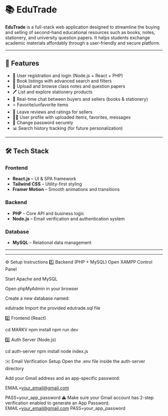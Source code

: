 # 📚 EduTrade

**EduTrade** is a full-stack web application designed to streamline the buying and selling of second-hand educational resources such as books, notes, stationery, and university question papers. It helps students exchange academic materials affordably through a user-friendly and secure platform.

---

## 🚀 Features

- 🔐 User registration and login (Node.js + React + PHP)
- 📘 Book listings with advanced search and filters
- 📝 Upload and browse class notes and question papers
- 🖊️ List and explore stationery products
- 💬 Real-time chat between buyers and sellers (books & stationery)
- ⭐ Favorite/unfavorite items
- 🧾 Leave reviews and ratings for sellers
- 🧑‍💼 User profile with uploaded items, favorites, messages
- 🔁 Change password securely
- 📊 Search history tracking (for future personalization)

---

## 🛠️ Tech Stack

### Frontend
- **React.js** – UI & SPA framework
- **Tailwind CSS** – Utility-first styling
- **Framer Motion** – Smooth animations and transitions

### Backend
- **PHP** – Core API and business logic
- **Node.js** – Email verification and authentication system

### Database
- **MySQL** – Relational data management

---


------------------------------------------------------------------

⚙️ Setup Instructions
1️⃣ Backend (PHP + MySQL)
Open XAMPP Control Panel

Start Apache and MySQL

Open phpMyAdmin in your browser

Create a new database named:


edutrade
Import the provided edutrade.sql file

2️⃣ Frontend (React)

cd MARKV
npm install
npm run dev

3️⃣ Auth Server (Node.js)

cd auth-server
npm install
node index.js

✉️ Email Verification Setup
Open the .env file inside the auth-server directory

Add your Gmail address and an app-specific password:

EMAIL=your_email@gmail.com

PASS=your_app_password
⚠️ Make sure your Gmail account has 2-step verification enabled to generate an App Password.
EMAIL=your_email@gmail.com
PASS=your_app_password
